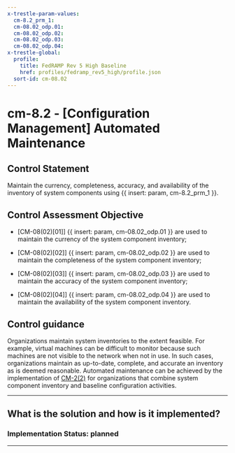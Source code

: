 ```yaml
---
x-trestle-param-values:
  cm-8.2_prm_1:
  cm-08.02_odp.01:
  cm-08.02_odp.02:
  cm-08.02_odp.03:
  cm-08.02_odp.04:
x-trestle-global:
  profile:
    title: FedRAMP Rev 5 High Baseline
    href: profiles/fedramp_rev5_high/profile.json
  sort-id: cm-08.02
---
```


# cm-8.2 - \[Configuration Management\] Automated Maintenance

## Control Statement

Maintain the currency, completeness, accuracy, and availability of the inventory of system components using {{ insert: param, cm-8.2_prm_1 }}.

## Control Assessment Objective

- \[CM-08(02)[01]\] {{ insert: param, cm-08.02_odp.01 }} are used to maintain the currency of the system component inventory;

- \[CM-08(02)[02]\] {{ insert: param, cm-08.02_odp.02 }} are used to maintain the completeness of the system component inventory;

- \[CM-08(02)[03]\] {{ insert: param, cm-08.02_odp.03 }} are used to maintain the accuracy of the system component inventory;

- \[CM-08(02)[04]\] {{ insert: param, cm-08.02_odp.04 }} are used to maintain the availability of the system component inventory.

## Control guidance

Organizations maintain system inventories to the extent feasible. For example, virtual machines can be difficult to monitor because such machines are not visible to the network when not in use. In such cases, organizations maintain as up-to-date, complete, and accurate an inventory as is deemed reasonable. Automated maintenance can be achieved by the implementation of [CM-2(2)](#cm-2.2) for organizations that combine system component inventory and baseline configuration activities.

______________________________________________________________________

## What is the solution and how is it implemented?

<!-- For implementation status enter one of: implemented, partial, planned, alternative, not-applicable -->

<!-- Note that the list of rules under ### Rules: is read-only and changes will not be captured after assembly to JSON -->

<!-- Add control implementation description here for control: cm-8.2 -->

### Implementation Status: planned

______________________________________________________________________
